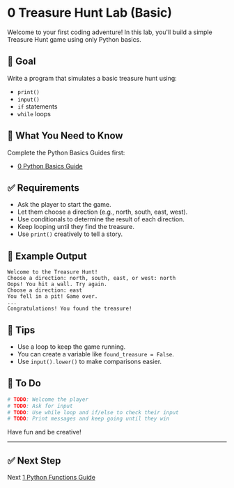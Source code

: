 #  0 Treasure Hunt Lab (Basic)

Welcome to your first coding adventure! In this lab, you'll build a simple Treasure Hunt game using only Python basics.

## 🎯 Goal

Write a program that simulates a basic treasure hunt using:
- `print()`
- `input()`
- `if` statements
- `while` loops

## 🧰 What You Need to Know

Complete the Python Basics Guides first:
- [0 Python Basics Guide](/Guides/0-Python_Basics_Guide.md) 

## ✅ Requirements

- Ask the player to start the game.
- Let them choose a direction (e.g., north, south, east, west).
- Use conditionals to determine the result of each direction.
- Keep looping until they find the treasure.
- Use `print()` creatively to tell a story.

## 🔄 Example Output

```
Welcome to the Treasure Hunt!
Choose a direction: north, south, east, or west: north
Oops! You hit a wall. Try again.
Choose a direction: east
You fell in a pit! Game over.
...
Congratulations! You found the treasure!
```

## 🧠 Tips

- Use a loop to keep the game running.
- You can create a variable like `found_treasure = False`.
- Use `input().lower()` to make comparisons easier.

## 📝 To Do

```python
# TODO: Welcome the player
# TODO: Ask for input
# TODO: Use while loop and if/else to check their input
# TODO: Print messages and keep going until they win
```

Have fun and be creative!

---
## ✅ Next Step

Next [1 Python Functions Guide](/Guides/1-Python_Functions_Guide.md) 

